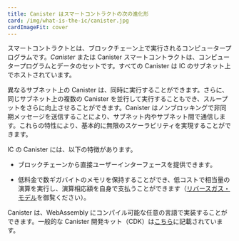 ```yaml
---
title: Canister はスマートコントラクトの次の進化形
card: /img/what-is-the-ic/canister.jpg
cardImageFit: cover
---
```


スマートコントラクトとは、ブロックチェーン上で実行されるコンピュータープログラムです。*Canister* または Canister スマートコントラクトは、コンピュータープログラムとデータのセットです。すべての Canister は IC のサブネット上でホストされています。

異なるサブネット上の Canister は、同時に実行することができます。さらに、同じサブネット上の複数の Canister を並行して実行することもでき、スループットをさらに向上させることができます。Canister はノンブロッキングで非同期メッセージを送信することにより、サブネット内やサブネット間で通信します。これらの特性により、基本的に無限のスケーラビリティを実現することができます。

IC の Canister には、以下の特徴があります。

* ブロックチェーンから直接ユーザーインターフェースを提供できます。
- 低料金で数ギガバイトのメモリを保持することができ、低コストで相当量の演算を実行し、演算相応額を自身で支払うことができます（[リバースガス・モデル](https://internetcomputer.org/features/reverse-gas/)を御覧ください）。

Canister は、WebAssembly にコンパイル可能な任意の言語で実装することができます。一般的な Canister 開発キット（CDK）は[こちら](https://internetcomputer.org/docs/current/developer-docs/build/cdks/)に記載されています。

<!--
---
title: Canisters are the next evolution of smart contracts
card: /img/what-is-the-ic/canister.jpg
cardImageFit: cover
---

A smart contract is a computer program executed on a blockchain. A canister is a smart contract that bundles a computer program and its data. Every canister is hosted on one subnet of the IC.
Canisters can be executed concurrently and communicate within and across subnets by sending asynchronous messages in a non-blocking manner, resulting in essentially unbounded scalability.
Canisters are more powerful than smart contracts on other blockchains as they can
* serve a user interface directly to any web browser,
* hold gigabytes of memory for a low fee,
* perform substantial amounts of computation at a low cost, and
* pay for their own computation (learn more about the [reverse gas model](https://internetcomputer.org/features/reverse-gas/)).

Canisters can be implemented in any language that compiles to WebAssembly. Popular canister development kits (CDKs) are described [here](https://internetcomputer.org/docs/current/developer-docs/build/cdks/).

-->
